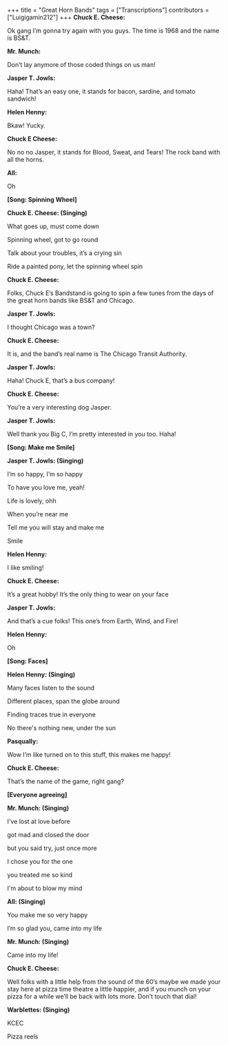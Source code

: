 +++
title = "Great Horn Bands"
tags = ["Transcriptions"]
contributors = ["Luigigamin212"]
+++
**Chuck E. Cheese:**

Ok gang I’m gonna try again with you guys. The time is 1968 and the name is BS&T.

**Mr. Munch:**

Don’t lay anymore of those coded things on us man!

**Jasper T. Jowls:**

Haha! That’s an easy one, it stands for bacon, sardine, and tomato sandwich!

**Helen Henny:**

Bkaw! Yucky.

**Chuck E Cheese:**

No no no Jasper, it stands for Blood, Sweat, and Tears! The rock band with all the horns.

**All:**

Oh

**[Song: Spinning Wheel]**

**Chuck E. Cheese: (Singing)**

What goes up, must come down

Spinning wheel, got to go round

Talk about your troubles, it’s a crying sin

Ride a painted pony, let the spinning wheel spin

**Chuck E. Cheese:**

Folks, Chuck E’s Bandstand is going to spin a few tunes from the days of the great horn bands like BS&T and Chicago.

**Jasper T. Jowls:**

I thought Chicago was a town?

**Chuck E. Cheese:**

It is, and the band’s real name is The Chicago Transit Authority.

**Jasper T. Jowls:**

Haha! Chuck E, that’s a bus company!

**Chuck E. Cheese:**

You’re a very interesting dog Jasper. 

**Jasper T. Jowls:**

Well thank you Big C, I’m pretty interested in you too. Haha!

**[Song: Make me Smile]**

**Jasper T. Jowls: (Singing)**

I’m so happy, I’m so happy

To have you love me, yeah!

Life is lovely, ohh

When you’re near me

Tell me you will stay and make me 

Smile

**Helen Henny:** 

I like smiling!

**Chuck E. Cheese:**

It’s a great hobby! It’s the only thing to wear on your face

**Jasper T. Jowls:**

And that’s a cue folks! This one’s from Earth, Wind, and Fire!

**Helen Henny:**

Oh

**[Song: Faces]**

**Helen Henny: (Singing)**

Many faces listen to the sound

Different places, span the globe around

Finding traces true in everyone

No there's nothing new, under the sun

**Pasqually:**

Wow I’m like turned on to this stuff, this makes me happy!

**Chuck E. Cheese:**

That’s the name of the game, right gang?

**[Everyone agreeing]**

**Mr. Munch: (Singing)**

I've lost at love before

got mad and closed the door

but you said try, just once more

I chose you for the one

you treated me so kind

I'm about to blow my mind

**All: (Singing)**

You make me so very happy

I’m so glad you, came into my life

**Mr. Munch: (Singing)**

Came into my life!

**Chuck E. Cheese:**

Well folks with a little help from the sound of the 60’s maybe we made your stay here at pizza time theatre a little happier, and if you munch on your pizza for a while we’ll be back with lots more. Don’t touch that dial!

**Warblettes: (Singing)**

KCEC

Pizza reels
